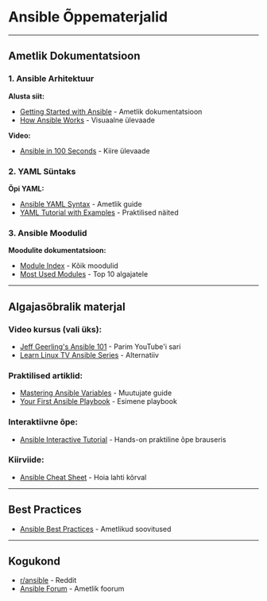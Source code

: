 #  Ansible Õppematerjalid



---

##  Ametlik Dokumentatsioon

### 1. Ansible Arhitektuur
**Alusta siit:**
- [Getting Started with Ansible](https://docs.ansible.com/ansible/latest/getting_started/index.html) - Ametlik dokumentatsioon
- [How Ansible Works](https://www.ansible.com/overview/how-ansible-works) - Visuaalne ülevaade

**Video:**
- [Ansible in 100 Seconds](https://www.youtube.com/watch?v=xRMPKQweySE) - Kiire ülevaade

### 2. YAML Süntaks
**Õpi YAML:**
- [Ansible YAML Syntax](https://docs.ansible.com/ansible/latest/reference_appendices/YAMLSyntax.html) - Ametlik guide
- [YAML Tutorial with Examples](https://spacelift.io/blog/yaml) - Praktilised näited

### 3. Ansible Moodulid
**Moodulite dokumentatsioon:**
- [Module Index](https://docs.ansible.com/ansible/latest/collections/index.html) - Kõik moodulid
- [Most Used Modules](https://opensource.com/article/19/9/must-know-ansible-modules) - Top 10 algajatele

---

## Algajasõbralik materjal

### Video kursus (vali üks):
- [Jeff Geerling's Ansible 101](https://www.youtube.com/playlist?list=PL2_OBreMn7FqZkvMYt6ATmgC0KAGGJNAN) - Parim YouTube'i sari
- [Learn Linux TV Ansible Series](https://www.youtube.com/playlist?list=PLT98CRl2KxKEUHie1m24-wkyHpEsa4Y70) - Alternatiiv

### Praktilised artiklid:
- [Mastering Ansible Variables](https://www.env0.com/blog/mastering-ansible-variables-practical-guide-with-examples) - Muutujate guide
- [Your First Ansible Playbook](https://www.redhat.com/sysadmin/first-ansible-playbook) - Esimene playbook

### Interaktiivne õpe:
- [Ansible Interactive Tutorial](https://killercoda.com/ansible) - Hands-on praktiline õpe brauseris

### Kiirviide:
- [Ansible Cheat Sheet](https://devhints.io/ansible) - Hoia lahti kõrval

---

## Best Practices
- [Ansible Best Practices](https://docs.ansible.com/ansible/latest/tips_tricks/ansible_tips_tricks.html) - Ametlikud soovitused

---

## Kogukond
- [r/ansible](https://www.reddit.com/r/ansible/) - Reddit
- [Ansible Forum](https://forum.ansible.com/) - Ametlik foorum
